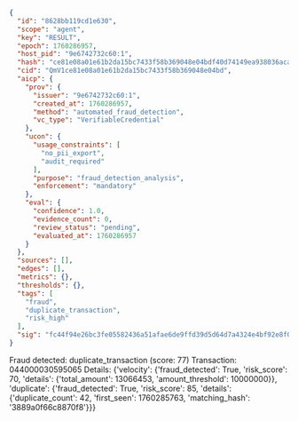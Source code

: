 ```json
{
  "id": "8628bb119cd1e630",
  "scope": "agent",
  "key": "RESULT",
  "epoch": 1760286957,
  "host_pid": "9e6742732c60:1",
  "hash": "ce81e08a01e61b2da15bc7433f58b369048e04bdf40d74149ea938036aca4817",
  "cid": "QmV1ce81e08a01e61b2da15bc7433f58b369048e04bd",
  "aicp": {
    "prov": {
      "issuer": "9e6742732c60:1",
      "created_at": 1760286957,
      "method": "automated_fraud_detection",
      "vc_type": "VerifiableCredential"
    },
    "ucon": {
      "usage_constraints": [
        "no_pii_export",
        "audit_required"
      ],
      "purpose": "fraud_detection_analysis",
      "enforcement": "mandatory"
    },
    "eval": {
      "confidence": 1.0,
      "evidence_count": 0,
      "review_status": "pending",
      "evaluated_at": 1760286957
    }
  },
  "sources": [],
  "edges": [],
  "metrics": {},
  "thresholds": {},
  "tags": [
    "fraud",
    "duplicate_transaction",
    "risk_high"
  ],
  "sig": "fc44f94e26bc3fe05582436a51afae6de9ffd39d5d64d7a4324e4bf92e8f0bbe"
}
```

Fraud detected: duplicate_transaction (score: 77)
Transaction: 044000030595065
Details: {'velocity': {'fraud_detected': True, 'risk_score': 70, 'details': {'total_amount': 13066453, 'amount_threshold': 10000000}}, 'duplicate': {'fraud_detected': True, 'risk_score': 85, 'details': {'duplicate_count': 42, 'first_seen': 1760285763, 'matching_hash': '3889a0f66c8870f8'}}}